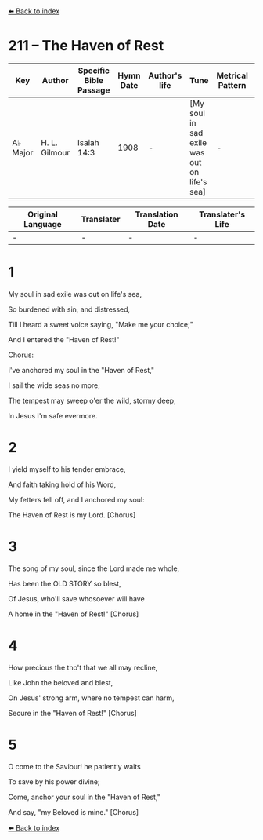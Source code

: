[⬅️ Back to index](../README.md)

# 211 – The Haven of Rest

Key | Author   | Specific Bible Passage     |Hymn Date |Author's life |Tune |Metrical Pattern   |Composer/Source
-- | --------- | ---------------------------|----------|--------------|-----|-------------------|-------------  
A♭ Major |H. L. Gilmour |Isaiah 14:3 |1908 |- |[My soul in sad exile was out on life's sea] |- |Geo. D. Moore

Original Language | Translater | Translation Date   | Translater's Life  
----------------- | --------- | --------------------|-------------     
\- |- |- |-




# 1

My soul in sad exile was out on life's sea,

So burdened with sin, and distressed,

Till I heard a sweet voice saying, "Make me your choice;"

And I entered the "Haven of Rest!"



Chorus:

I've anchored my soul in the "Haven of Rest,"

I sail the wide seas no more;

The tempest may sweep o'er the wild, stormy deep,

In Jesus I'm safe evermore.



# 2

I yield myself to his tender embrace,

And faith taking hold of his Word,

My fetters fell off, and I anchored my soul:

The Haven of Rest is my Lord.  [Chorus]



# 3

The song of my soul, since the Lord made me whole,

Has been the OLD STORY so blest,

Of Jesus, who'll save whosoever will have

A home in the "Haven of Rest!"  [Chorus]



# 4

How precious the tho't that we all may recline,

Like John the beloved and blest,

On Jesus' strong arm, where no tempest can harm,

Secure in the "Haven of Rest!"  [Chorus]



# 5

O come to the Saviour!  he patiently waits

To save by his power divine;

Come, anchor your soul in the "Haven of Rest,"

And say, "my Beloved is mine."  [Chorus] 

[⬅️ Back to index](../README.md)
